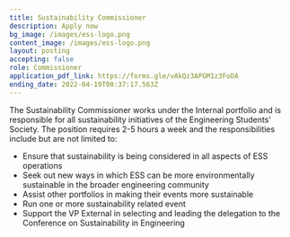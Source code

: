 ```yaml
---
title: Sustainability Commissioner
description: Apply now
bg_image: /images/ess-logo.png
content_image: /images/ess-logo.png
layout: posting
accepting: false
role: Commissioner
application_pdf_link: https://forms.gle/vAkQz3APGM1z3FoDA
ending_date: 2022-04-19T00:37:17.563Z
---
```


The Sustainability Commissioner works under the Internal portfolio and is responsible for all sustainability initiatives of the Engineering Students' Society. The position requires 2-5 hours a week and the responsibilities include but are not limited to:

- Ensure that sustainability is being considered in all aspects of ESS operations
- Seek out new ways in which ESS can be more environmentally sustainable in the broader engineering community
- Assist other portfolios in making their events more sustainable
- Run one or more sustainability related event
- Support the VP External in selecting and leading the delegation to the Conference on Sustainability in Engineering
